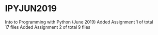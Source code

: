 # IPYJUN2019
Into to Programming with Python (June 2019)
Added Assignment 1 of total 17 files
Added Assignment 2 of total 9 files
